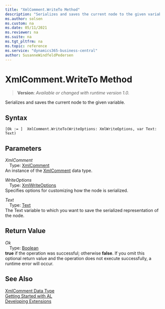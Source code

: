 ```yaml
---
title: "XmlComment.WriteTo Method"
description: "Serializes and saves the current node to the given variable."
ms.author: solsen
ms.custom: na
ms.date: 05/11/2021
ms.reviewer: na
ms.suite: na
ms.tgt_pltfrm: na
ms.topic: reference
ms.service: "dynamics365-business-central"
author: SusanneWindfeldPedersen
---
```

[//]: # (START>DO_NOT_EDIT)
[//]: # (IMPORTANT:Do not edit any of the content between here and the END>DO_NOT_EDIT.)
[//]: # (Any modifications should be made in the .xml files in the ModernDev repo.)
# XmlComment.WriteTo Method
> **Version**: _Available or changed with runtime version 1.0._

Serializes and saves the current node to the given variable.


## Syntax
```
[Ok := ]  XmlComment.WriteTo(WriteOptions: XmlWriteOptions, var Text: Text)
```
## Parameters
*XmlComment*  
&emsp;Type: [XmlComment](xmlcomment-data-type.md)  
An instance of the [XmlComment](xmlcomment-data-type.md) data type.

*WriteOptions*  
&emsp;Type: [XmlWriteOptions](../xmlwriteoptions/xmlwriteoptions-data-type.md)  
Specifies options for customizing how the node is serialized.
        
*Text*  
&emsp;Type: [Text](../text/text-data-type.md)  
The Text variable to which you want to save the serialized representation of the node.  


## Return Value
*Ok*  
&emsp;Type: [Boolean](../boolean/boolean-data-type.md)  
**true** if the operation was successful; otherwise **false**.   If you omit this optional return value and the operation does not execute successfully, a runtime error will occur.  


[//]: # (IMPORTANT: END>DO_NOT_EDIT)
## See Also
[XmlComment Data Type](xmlcomment-data-type.md)  
[Getting Started with AL](../../devenv-get-started.md)  
[Developing Extensions](../../devenv-dev-overview.md)